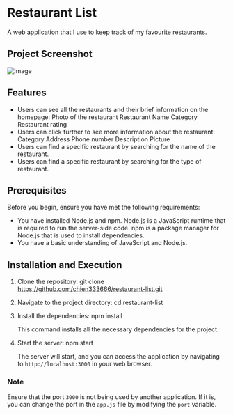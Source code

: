 # Restaurant List
A web application that I use to keep track of my favourite restaurants.

## Project Screenshot

![image](https://https://github.com/chien333666/restaurant-list/tree/main/public/img/homepage.jpg)

## Features
- Users can see all the restaurants and their brief information on the homepage:
    Photo of the restaurant
    Restaurant Name
    Category
    Restaurant rating
- Users can click further to see more information about the restaurant:
    Category
    Address
    Phone number
    Description
    Picture
- Users can find a specific restaurant by searching for the name of the restaurant.
- Users can find a specific restaurant by searching for the type of restaurant.

## Prerequisites

Before you begin, ensure you have met the following requirements:

- You have installed Node.js and npm. Node.js is a JavaScript runtime that is required to run the server-side code. npm is a package manager for Node.js that is used to install dependencies.
- You have a basic understanding of JavaScript and Node.js.

## Installation and Execution

1. Clone the repository:
git clone https://github.com/chien333666/restaurant-list.git

2. Navigate to the project directory:
cd restaurant-list

3. Install the dependencies:
npm install

   This command installs all the necessary dependencies for the project.

4. Start the server:
npm start

   The server will start, and you can access the application by navigating to `http://localhost:3000` in your web browser.

### Note

Ensure that the port `3000` is not being used by another application. If it is, you can change the port in the `app.js` file by modifying the `port` variable.